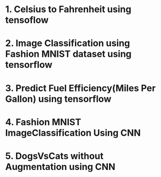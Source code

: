 # 1. Celsius to Fahrenheit using tensoflow
# 2. Image Classification using Fashion MNIST dataset using tensorflow
# 3. Predict Fuel Efficiency(Miles Per Gallon) using tensorflow
# 4. Fashion MNIST ImageClassification Using CNN
# 5. DogsVsCats without Augmentation using CNN
